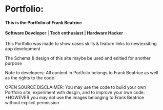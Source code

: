 # Portfolio: 

<h4>This is the Portfolio of Frank Beatrice <br></br>
Software Developer | Tech enthusiast | Hardware Hacker</h3>



This Portfolio was made to show cases skills & feature links to new\exsiting app development


The Schema & design of this site maybe be used and editied for another purpose




<h10>Note to developers: All content in Portfolio belongs to Frank Beatrice as well as the rights to the code</h10>



OPEN SOURCE DISCLAIMER:
You may use the code to build your own Portfolio site, experiment with desgin, and to improve your own code.
*HOWEVER you may not use the images belonging to Frank Beatrice without explicit permission
